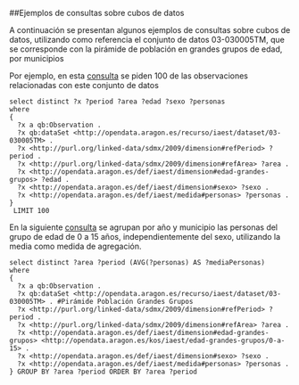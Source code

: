 ##Ejemplos de consultas sobre cubos de datos

A continuación se presentan algunos ejemplos de consultas sobre cubos de datos, utilizando como referencia el conjunto de datos 03-030005TM, que se corresponde con la pirámide de población en grandes grupos de edad, por municipios 

Por ejemplo, en esta [consulta](http://opendata.aragon.es/sparql?default-graph-uri=&query=select+distinct+%3Fx+%3Fperiod+%3Farea+%3Fedad+%3Fsexo+%3Fpersonas%0D%0Awhere+%0D%0A%7B%0D%0A++%3Fx+a+qb%3AObservation+.+%0D%0A++%3Fx+qb%3AdataSet+%3Chttp%3A%2F%2Fopendata.aragon.es%2Frecurso%2Fiaest%2Fdataset%2F03-030005TM%3E+.+%23Pir%C3%A1mide+Poblaci%C3%B3n+Grandes+Grupos%0D%0A++%3Fx+%3Chttp%3A%2F%2Fpurl.org%2Flinked-data%2Fsdmx%2F2009%2Fdimension%23refPeriod%3E+%3Fperiod+.%0D%0A++%3Fx+%3Chttp%3A%2F%2Fpurl.org%2Flinked-data%2Fsdmx%2F2009%2Fdimension%23refArea%3E+%3Farea+.%0D%0A++%3Fx+%3Chttp%3A%2F%2Fopendata.aragon.es%2Fdef%2Fiaest%2Fdimension%23edad-grandes-grupos%3E+%3Fedad+.%0D%0A++%3Fx+%3Chttp%3A%2F%2Fopendata.aragon.es%2Fdef%2Fiaest%2Fdimension%23sexo%3E+%3Fsexo+.%0D%0A++%3Fx+%3Chttp%3A%2F%2Fopendata.aragon.es%2Fdef%2Fiaest%2Fmedida%23personas%3E+%3Fpersonas+.%0D%0A%7D+%0D%0A+LIMIT+100&format=text%2Fhtml&timeout=0&debug=on) se piden 100 de las observaciones relacionadas con este conjunto de datos  
```
select distinct ?x ?period ?area ?edad ?sexo ?personas
where 
{
  ?x a qb:Observation . 
  ?x qb:dataSet <http://opendata.aragon.es/recurso/iaest/dataset/03-030005TM> .
  ?x <http://purl.org/linked-data/sdmx/2009/dimension#refPeriod> ?period .
  ?x <http://purl.org/linked-data/sdmx/2009/dimension#refArea> ?area .
  ?x <http://opendata.aragon.es/def/iaest/dimension#edad-grandes-grupos> ?edad .
  ?x <http://opendata.aragon.es/def/iaest/dimension#sexo> ?sexo .
  ?x <http://opendata.aragon.es/def/iaest/medida#personas> ?personas .
} 
 LIMIT 100
```

En la siguiente [consulta](http://opendata.aragon.es/sparql?default-graph-uri=&query=select+distinct+%3Farea+%3Fperiod+%28AVG%28%3Fpersonas%29+AS+%3FmediaPersonas%29%0D%0Awhere+%0D%0A%7B%0D%0A++%3Fx+a+qb%3AObservation+.+%0D%0A++%3Fx+qb%3AdataSet+%3Chttp%3A%2F%2Fopendata.aragon.es%2Frecurso%2Fiaest%2Fdataset%2F03-030005TM%3E+.+%23Pir%C3%A1mide+Poblaci%C3%B3n+Grandes+Grupos%0D%0A++%3Fx+%3Chttp%3A%2F%2Fpurl.org%2Flinked-data%2Fsdmx%2F2009%2Fdimension%23refPeriod%3E+%3Fperiod+.%0D%0A++%3Fx+%3Chttp%3A%2F%2Fpurl.org%2Flinked-data%2Fsdmx%2F2009%2Fdimension%23refArea%3E+%3Farea+.%0D%0A++%3Fx+%3Chttp%3A%2F%2Fopendata.aragon.es%2Fdef%2Fiaest%2Fdimension%23edad-grandes-grupos%3E+%3Chttp%3A%2F%2Fopendata.aragon.es%2Fkos%2Fiaest%2Fedad-grandes-grupos%2F0-a-15%3E+.%0D%0A++%3Fx+%3Chttp%3A%2F%2Fopendata.aragon.es%2Fdef%2Fiaest%2Fdimension%23sexo%3E+%3Fsexo+.%0D%0A++%3Fx+%3Chttp%3A%2F%2Fopendata.aragon.es%2Fdef%2Fiaest%2Fmedida%23personas%3E+%3Fpersonas+.%0D%0A%7D+GROUP+BY+%3Farea+%3Fperiod+ORDER+BY+%3Farea+%3Fperiod%0D%0A&format=text%2Fhtml&timeout=0&debug=on) se agrupan por año y municipio las personas del grupo de edad de 0 a 15 años, independientemente del sexo, utilizando la media como medida de agregación.
```
select distinct ?area ?period (AVG(?personas) AS ?mediaPersonas)
where 
{
  ?x a qb:Observation . 
  ?x qb:dataSet <http://opendata.aragon.es/recurso/iaest/dataset/03-030005TM> . #Pirámide Población Grandes Grupos
  ?x <http://purl.org/linked-data/sdmx/2009/dimension#refPeriod> ?period .
  ?x <http://purl.org/linked-data/sdmx/2009/dimension#refArea> ?area .
  ?x <http://opendata.aragon.es/def/iaest/dimension#edad-grandes-grupos> <http://opendata.aragon.es/kos/iaest/edad-grandes-grupos/0-a-15> .
  ?x <http://opendata.aragon.es/def/iaest/dimension#sexo> ?sexo .
  ?x <http://opendata.aragon.es/def/iaest/medida#personas> ?personas .
} GROUP BY ?area ?period ORDER BY ?area ?period
```




